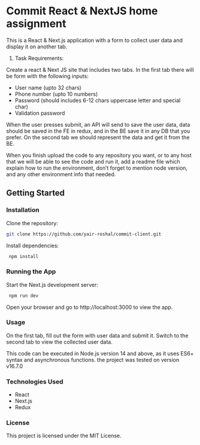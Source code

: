 # Commit React & NextJS home assignment

This is a React & Next.js application with a form to collect user data and display it on another tab.

1.  Task Requirements:

Create a react & Next JS site that includes two tabs.
In the first tab there will be form with the following inputs:

- User name (upto 32 chars)
- Phone number (upto 10 numbers)
- Password (should includes 6-12 chars uppercase letter and special char)
- Validation password

When the user presses submit, an API will send to save the user data,
data should be saved in the FE in redux, and in the BE save it in any DB that you prefer.
On the second tab we should represent the data and get it from the BE.

When you finish upload the code to any repository you want, or to any host that we will be able to see the code and run it, add a readme file which explain how to run the environment, don’t forget to mention node version, and any other environment info that needed.

## Getting Started

### Installation

Clone the repository:

```bash
git clone https://github.com/yair-roshal/commit-client.git
```

Install dependencies:

```bash
 npm install
```

### Running the App

Start the Next.js development server:

```bash
 npm run dev
```

Open your browser and go to http://localhost:3000 to view the app.

### Usage

On the first tab, fill out the form with user data and submit it.
Switch to the second tab to view the collected user data.

This code can be executed in Node.js version 14 and above, as it uses ES6+ syntax and asynchronous functions.
the project was tested on version v16.7.0

### Technologies Used

- React
- Next.js
- Redux

### License

This project is licensed under the MIT License.
